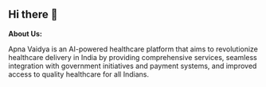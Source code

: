 ## Hi there 👋


**About Us:**

Apna Vaidya is an AI-powered healthcare platform that aims to revolutionize healthcare delivery in India by providing comprehensive services, seamless integration with government initiatives and payment systems, and improved access to quality healthcare for all Indians.

